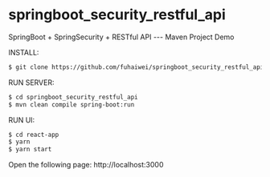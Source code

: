 # springboot_security_restful_api
SpringBoot + SpringSecurity + RESTful API --- Maven Project Demo

INSTALL:
```bash
$ git clone https://github.com/fuhaiwei/springboot_security_restful_api.git
```

RUN SERVER:
```bash
$ cd springboot_security_restful_api
$ mvn clean compile spring-boot:run
```

RUN UI:
```bash
$ cd react-app
$ yarn
$ yarn start
```

Open the following page: http://localhost:3000
